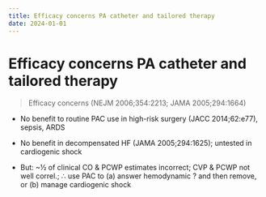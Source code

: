 ```yaml
---
title: Efficacy concerns PA catheter and tailored therapy
date: 2024-01-01
---
```

# Efficacy concerns PA catheter and tailored therapy

> Efficacy concerns (NEJM 2006;354:2213; JAMA 2005;294:1664)

* No benefit to routine PAC use in high-risk surgery (JACC 2014;62:e77), sepsis, ARDS

* No benefit in decompensated HF (JAMA 2005;294:1625); untested in cardiogenic shock

* But: ~½ of clinical CO & PCWP estimates incorrect; CVP & PCWP not well correl.; ∴ use PAC to (a) answer hemodynamic ? and then remove, or (b) manage cardiogenic shock


